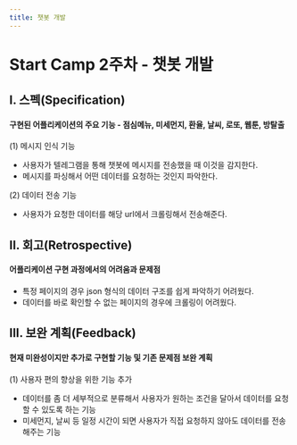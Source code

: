 ```yaml
---
title: 챗봇 개발
---
```


# Start Camp 2주차 - 챗봇 개발
## I. 스펙(Specification)

#### 구현된 어플리케이션의 주요 기능 - 점심메뉴, 미세먼지, 환율, 날씨, 로또, 웹툰, 방탈출

(1) 메시지 인식 기능

- 사용자가 텔레그램을 통해 챗봇에 메시지를 전송했을 때 이것을 감지한다.
- 메시지를 파싱해서 어떤 데이터를 요청하는 것인지 파악한다.

(2) 데이터 전송 기능

- 사용자가 요청한 데이터를 해당 url에서 크롤링해서 전송해준다.



## II. 회고(Retrospective)

#### 어플리케이션 구현 과정에서의 어려움과 문제점

- 특정 페이지의 경우 json 형식의 데이터 구조를 쉽게 파악하기 어려웠다.
- 데이터를 바로 확인할 수 없는 페이지의 경우에 크롤링이 어려웠다.





## III. 보완 계획(Feedback)

#### 현재 미완성이지만 추가로 구현할 기능 및 기존 문제점 보완 계획

(1) 사용자 편의 향상을 위한 기능 추가

- 데이터를 좀 더 세부적으로 분류해서 사용자가 원하는 조건을 달아서 데이터를 요청할 수 있도록 하는 기능
- 미세먼지, 날씨 등 일정 시간이 되면 사용자가 직접 요청하지 않아도 데이터를 전송해주는 기능
